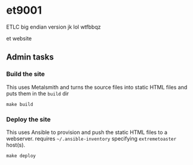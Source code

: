 # et9001
ETLC big endian version jk lol wtfbbqz

et website


## Admin tasks

### Build the site

This uses Metalsmith and turns the source files into static HTML files and puts them in the `build` dir

    make build

### Deploy the site

This uses Ansible to provision and push the static HTML files to a webserver. requires `~/.ansible-inventory` specifying `extremetoaster` host(s).

    make deploy
